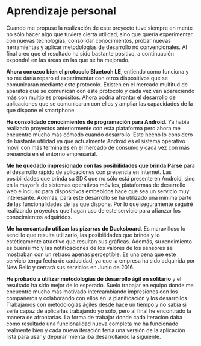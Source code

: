 # Aprendizaje personal

Cuando me propuse la realización de este proyecto tuve siempre en mente no sólo hacer algo que tuviera cierta utilidad, sino que quería experimentar con nuevas tecnologías, consolidar conocimientos, probar nuevas herramientas y aplicar metodologías de desarrollo no convencionales. Al final creo que el resultado ha sido bastante positivo, a continuación expondré en las áreas en las que se ha mejorado.

**Ahora conozco bien el protocolo Bluetooh LE**, entiendo como funciona y no me daría reparo el experimentar con otros dispositivos que se comunicaran mediante este protocolo. Existen en el mercado multitud de aparatos que se comunican con este protocolo y cada vez van apareciendo más con multiples propósitos. Ahora podría afrontar el desarrollo de aplicaciones que se comunicaran con ellos y ampliar las capacidades de la que dispone el smartphone.

**He consolidado conocimientos de programación para Android**. Ya había realizado proyectos anteriormente con esta plataforma pero ahora me encuentro mucho más cómodo cuando desarrollo. Este hecho lo considero de bastante utilidad ya que actualmente Android es el sistema operativo móvil con más terminales en el mercado de consumo y cada vez con más presencia en el entorno empresarial.

**Me he quedado impresionado con las posibilidades que brinda Parse** para el desarrollo rápido de aplicaciones con presencia en Internet. Las posibilidades que brinda su SDK que no sólo está presente en Android, sino en la mayoría de sistemas operativos móviles, plataformas de desarrollo web e incluso para dispositivos embebidos hace que sea un servicio muy interesante. Además, para este desarrollo se ha utilizado una mínima parte de las funcionalidades de las que dispone. Por lo que seguramente seguiré realizando proyectos que hagan uso de este servicio para afianzar los conocimientos adquiridos.

**Me ha encantado utilizar las pizarras de Ducksboard**. Es maravilloso lo sencillo que resulta utilizarlo, las posibilidades que brinda y lo estéticamente atractivo que resultan sus gráficas. Además, su rendimiento es buenísimo y las notificaciones de los valores de los sensores se mostraban con un retraso apenas perceptible. Es una pena que este servicio tenga fecha de caducidad, ya que la empresa ha sido adquirida por New Relic y cerrará sus servicios en Junio de 2016.

**He probado a utilizar metodologías de desarrollo ágil en solitario** y el resultado ha sido mejor de lo esperado. Suelo trabajar en equipo donde me encuentro mucho más motivado intercambiando impresiones con los compañeros y colaborando con ellos en la planificación y los desarrollos. Trabajamos con metodologías ágiles desde hace un tiempo y no sabía si sería capaz de aplicarlas trabajando yo sólo, pero al final he encontrado la manera de afrontarlas. La forma de trabajar donde cada iteración daba como resultado una funcionalidad nueva completa me ha funcionado realmente bien y cada nueva iteración tenía una versión de la aplicación lista para usar y depurar mienta iba desarrollando la siguiente.